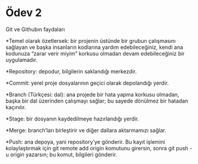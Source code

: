# Ödev 2
Git ve Githubın faydaları 

*Temel olarak özetlersek: bir projenin üstünde bir grubun çalışmasını sağlayan ve başka insanların kodlarına yardım edebileceğiniz, kendi ana kodunuza “zarar verir miyim” korkusu olmadan devam edebileceğiniz bir uygulamadır.

*Repository: depodur, bilgilerin saklandığı merkezdir.

*Commit: yerel proje dosyalarının geçici olarak depolandığı yerdir.

*Branch (Türkçesi: dal): ana projede bir hata yapma korkusu olmadan, başka bir dal üzerinden çalışmayı sağlar; bu sayede dönülmez bir hatadan kaçınılır.

*Stage: bir dosyanın kaydedilmeye hazırlandığı yerdir.

*Merge: branch’ları birleştirir ve diğer dallara aktarmamızı sağlar.

*Push: ana depoya, yani repository’ye gönderir. Bu kayıt işlemini kolaylaştırmak için git remote add origin <site-link> komutunu girersin, sonra git push -u origin <branch-ismi> yazarsın; bu komut, bilgileri gönderir.